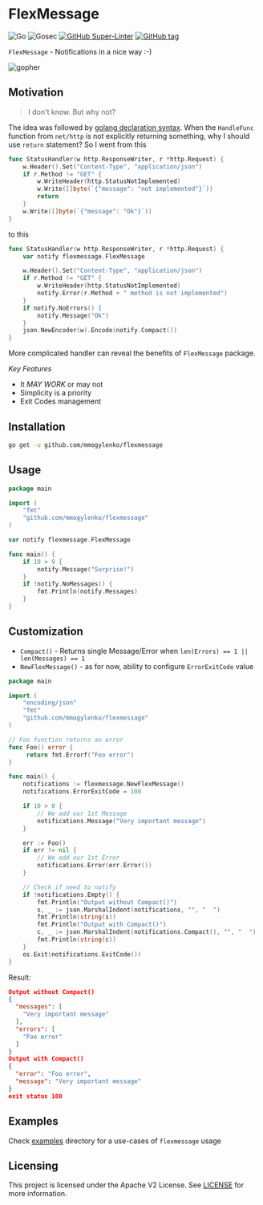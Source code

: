 # FlexMessage

![Go](https://github.com/mmogylenko/flexmessage/workflows/Go/badge.svg) ![Gosec](https://github.com/mmogylenko/flexmessage/workflows/Gosec/badge.svg) [![GitHub Super-Linter](https://github.com/mmogylenko/flexmessage/workflows/Lint%20Code%20Base/badge.svg)](https://github.com/marketplace/actions/super-linter) [![GitHub tag](https://img.shields.io/github/tag/mmogylenko/flexmessage.svg)](https://github.com/mmogylenko/flexmessage/tags/)

`FlexMessage` - Notifications in a nice way :-)

![gopher](https://github.com/egonelbre/gophers/blob/master/sketch/fairy-tale/messenger-red-letter.png?raw=true)

## Motivation

>I don't know. But why not?

The idea was followed by [golang declaration syntax](https://blog.golang.org/declaration-syntax). When the `HandleFunc` function from `net/http` is not explicitly returning something, why I should use `return` statement? So I went from this
```go
func StatusHandler(w http.ResponseWriter, r *http.Request) {
    w.Header().Set("Content-Type", "application/json")
    if r.Method != "GET" {
        w.WriteHeader(http.StatusNotImplemented)
        w.Write([]byte(`{"message": "not implemented"}`))
        return
    }
    w.Write([]byte(`{"message": "Ok"}`))
}
```
to this
```go
func StatusHandler(w http.ResponseWriter, r *http.Request) {
    var notify flexmessage.FlexMessage

    w.Header().Set("Content-Type", "application/json")
    if r.Method != "GET" {
        w.WriteHeader(http.StatusNotImplemented)
        notify.Error(r.Method + " method is not implemented")
    }
    if notify.NoErrors() {
        notify.Message("Ok")
    }
    json.NewEncoder(w).Encode(notify.Compact())
}
```
More complicated handler can reveal the benefits of `FlexMessage` package.

*Key Features*

- It *MAY WORK* or may not
- Simplicity is a priority
- Exit Codes management


## Installation

```sh
go get -u github.com/mmogylenko/flexmessage
```

## Usage


```go
package main

import (
    "fmt"
    "github.com/mmogylenko/flexmessage"
)

var notify flexmessage.FlexMessage

func main() {
    if 10 > 9 {
        notify.Message("Surprise!")
    }
    if !notify.NoMessages() {
        fmt.Println(notify.Messages)
    }
}
```

## Customization


- `Compact()` - Returns single Message/Error when `len(Errors) == 1 ||  len(Messages) == 1`
- `NewFlexMessage()` - as for now, ability to configure `ErrorExitCode` value

```go
package main

import (
    "encoding/json"
    "fmt"
    "github.com/mmogylenko/flexmessage"
)

// Foo function returns an error
func Foo() error {
     return fmt.Errorf("Foo error")
}

func main() {
    notifications := flexmessage.NewFlexMessage()
    notifications.ErrorExitCode = 100

    if 10 > 0 {
        // We add our 1st Message
        notifications.Message("Very important message")
    }

    err := Foo()
    if err != nil {
        // We add our 1st Error
        notifications.Error(err.Error())
    }

    // Check if need to notify
    if !notifications.Empty() {
        fmt.Println("Output without Compact()")
        s, _ := json.MarshalIndent(notifications, "", "  ")
        fmt.Println(string(s))
        fmt.Println("Output with Compact()")
        c, _ := json.MarshalIndent(notifications.Compact(), "", "  ")
        fmt.Println(string(c))
    }
    os.Exit(notifications.ExitCode())
}
```

Result:
```json
Output without Compact()
{
  "messages": [
    "Very important message"
  ],
  "errors": [
    "Foo error"
  ]
}
Output with Compact()
{
  "error": "Foo error",
  "message": "Very important message"
}
exit status 100
```

## Examples

Check [examples](examples) directory for a use-cases of `flexmessage` usage


## Licensing

This project is licensed under the Apache V2 License. See [LICENSE](LICENSE) for more information.
